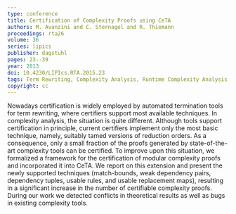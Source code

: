 ```yaml
---
type: conference
title: Certification of Complexity Proofs using CeTA
authors: M. Avanzini and C. Sternagel and R. Thiemann
proceedings: rta26
volume: 36
series: lipics
publisher: dagstuhl
pages: 23--39
year: 2013
doi: 10.4230/LIPIcs.RTA.2015.23
tags: Term Rewriting, Complexity Analysis, Runtime Complexity Analysis, Certification
copyright: cc
---
```


Nowadays certification is widely employed by automated termination tools for term rewriting,
where certifiers support most available techniques. In complexity analysis, the situation is quite
different. Although tools support certification in principle, current certifiers implement only the
most basic technique, namely, suitably tamed versions of reduction orders. As a consequence,
only a small fraction of the proofs generated by state-of-the-art complexity tools can be certified.
To improve upon this situation, we formalized a framework for the certification of modular
complexity proofs and incorporated it into CeTA. We report on this extension and present the
newly supported techniques (match-bounds, weak dependency pairs, dependency tuples, usable
rules, and usable replacement maps), resulting in a significant increase in the number of certifiable
complexity proofs. During our work we detected conflicts in theoretical results as well as bugs
in existing complexity tools.